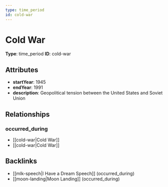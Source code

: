 ```yaml
---
type: time_period
id: cold-war
---
```


# Cold War

**Type**: time_period
**ID**: cold-war

## Attributes

- **startYear**: 1945
- **endYear**: 1991
- **description**: Geopolitical tension between the United States and Soviet Union

## Relationships

### occurred_during

- [[cold-war|Cold War]]
- [[cold-war|Cold War]]

## Backlinks

- [[mlk-speech|I Have a Dream Speech]] (occurred_during)
- [[moon-landing|Moon Landing]] (occurred_during)

